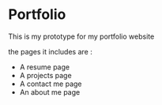 # Portfolio
This is my prototype for my portfolio website

the pages it includes are : 
- A resume page
- A projects page
- A contact me page
- An about me page
